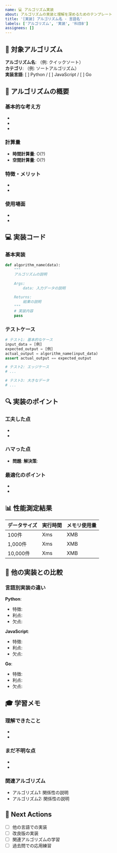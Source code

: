 ```yaml
---
name: 💻 アルゴリズム実装
about: アルゴリズムの実装と理解を深めるためのテンプレート
title: '[実装] アルゴリズム名 - 言語名'
labels: ['アルゴリズム', '実装', '科目B']
assignees: []
---
```


## 🎯 対象アルゴリズム

**アルゴリズム名**: （例: クイックソート）  
**カテゴリ**: （例: ソートアルゴリズム）  
**実装言語**: [ ] Python / [ ] JavaScript / [ ] Go

## 📝 アルゴリズムの概要

### 基本的な考え方
- 
- 
- 

### 計算量
- **時間計算量**: O(?)
- **空間計算量**: O(?)

### 特徴・メリット
- 
- 

### 使用場面
- 
- 

## 💻 実装コード

### 基本実装

```python
def algorithm_name(data):
    """
    アルゴリズムの説明
    
    Args:
        data: 入力データの説明
    
    Returns:
        結果の説明
    """
    # 実装内容
    pass
```

### テストケース

```python
# テスト1: 基本的なケース
input_data = [例]
expected_output = [例]
actual_output = algorithm_name(input_data)
assert actual_output == expected_output

# テスト2: エッジケース
# ...

# テスト3: 大きなデータ
# ...
```

## 🔍 実装のポイント

### 工夫した点
- 
- 

### ハマった点
- **問題**: 
  **解決策**: 

### 最適化のポイント
- 
- 

## 📊 性能測定結果

| データサイズ | 実行時間 | メモリ使用量 |
|-------------|---------|-------------|
| 100件 | Xms | XMB |
| 1,000件 | Xms | XMB |
| 10,000件 | Xms | XMB |

## 🤝 他の実装との比較

### 言語別実装の違い

**Python**:
- 特徴: 
- 利点: 
- 欠点: 

**JavaScript**:
- 特徴: 
- 利点: 
- 欠点: 

**Go**:
- 特徴: 
- 利点: 
- 欠点: 

## 🎓 学習メモ

### 理解できたこと
- 
- 

### まだ不明な点
- 
- 

### 関連アルゴリズム
- アルゴリズム1: 関係性の説明
- アルゴリズム2: 関係性の説明

## 🔄 Next Actions

- [ ] 他の言語での実装
- [ ] 改良版の実装  
- [ ] 関連アルゴリズムの学習
- [ ] 過去問での応用練習